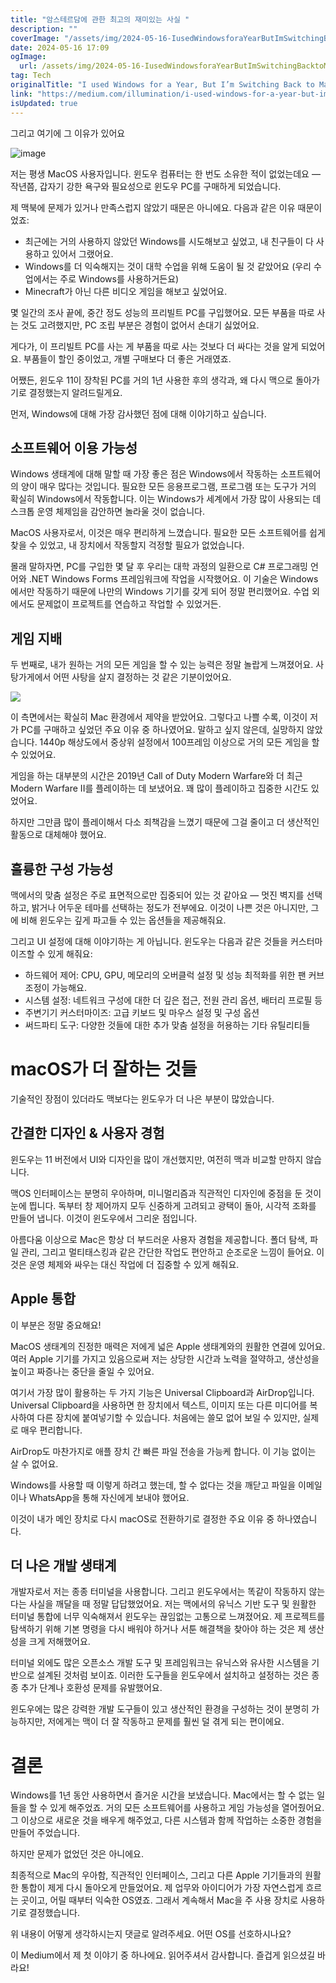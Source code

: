 ```yaml
---
title: "암스테르담에 관한 최고의 재미있는 사실 "
description: ""
coverImage: "/assets/img/2024-05-16-IusedWindowsforaYearButImSwitchingBacktoMac_0.png"
date: 2024-05-16 17:09
ogImage:
  url: /assets/img/2024-05-16-IusedWindowsforaYearButImSwitchingBacktoMac_0.png
tag: Tech
originalTitle: "I used Windows for a Year, But I’m Switching Back to Mac"
link: "https://medium.com/illumination/i-used-windows-for-a-year-but-im-switching-back-to-mac-313db6586e0d"
isUpdated: true
---
```


그리고 여기에 그 이유가 있어요

![image](/assets/img/2024-05-16-IusedWindowsforaYearButImSwitchingBacktoMac_0.png)

저는 평생 MacOS 사용자입니다. 윈도우 컴퓨터는 한 번도 소유한 적이 없었는데요 — 작년쯤, 갑자기 강한 욕구와 필요성으로 윈도우 PC를 구매하게 되었습니다.

제 맥북에 문제가 있거나 만족스럽지 않았기 때문은 아니에요. 다음과 같은 이유 때문이었죠:

<!-- seedividend - 사각형 -->

<ins class="adsbygoogle"
     style="display:block"
     data-ad-client="ca-pub-4877378276818686"
     data-ad-slot="1898504329"
     data-ad-format="auto"
     data-full-width-responsive="true"></ins>

<script>
     (adsbygoogle = window.adsbygoogle || []).push({});
</script>

- 최근에는 거의 사용하지 않았던 Windows를 시도해보고 싶었고, 내 친구들이 다 사용하고 있어서 그랬어요.
- Windows를 더 익숙해지는 것이 대학 수업을 위해 도움이 될 것 같았어요 (우리 수업에서는 주로 Windows를 사용하거든요)
- Minecraft가 아닌 다른 비디오 게임을 해보고 싶었어요.

몇 일간의 조사 끝에, 중간 정도 성능의 프리빌트 PC를 구입했어요. 모든 부품을 따로 사는 것도 고려했지만, PC 조립 부분은 경험이 없어서 손대기 싫었어요.

게다가, 이 프리빌트 PC를 사는 게 부품을 따로 사는 것보다 더 싸다는 것을 알게 되었어요. 부품들이 할인 중이었고, 개별 구매보다 더 좋은 거래였죠.

어쨌든, 윈도우 11이 장착된 PC를 거의 1년 사용한 후의 생각과, 왜 다시 맥으로 돌아가기로 결정했는지 알려드릴게요.

<!-- seedividend - 사각형 -->

<ins class="adsbygoogle"
     style="display:block"
     data-ad-client="ca-pub-4877378276818686"
     data-ad-slot="1898504329"
     data-ad-format="auto"
     data-full-width-responsive="true"></ins>

<script>
     (adsbygoogle = window.adsbygoogle || []).push({});
</script>

먼저, Windows에 대해 가장 감사했던 점에 대해 이야기하고 싶습니다.

## 소프트웨어 이용 가능성

Windows 생태계에 대해 말할 때 가장 좋은 점은 Windows에서 작동하는 소프트웨어의 양이 매우 많다는 것입니다. 필요한 모든 응용프로그램, 프로그램 또는 도구가 거의 확실히 Windows에서 작동합니다. 이는 Windows가 세계에서 가장 많이 사용되는 데스크톱 운영 체제임을 감안하면 놀라울 것이 없습니다.

MacOS 사용자로서, 이것은 매우 편리하게 느꼈습니다. 필요한 모든 소프트웨어를 쉽게 찾을 수 있었고, 내 장치에서 작동할지 걱정할 필요가 없었습니다.

<!-- seedividend - 사각형 -->

<ins class="adsbygoogle"
     style="display:block"
     data-ad-client="ca-pub-4877378276818686"
     data-ad-slot="1898504329"
     data-ad-format="auto"
     data-full-width-responsive="true"></ins>

<script>
     (adsbygoogle = window.adsbygoogle || []).push({});
</script>

몰래 말하자면, PC를 구입한 몇 달 후 우리는 대학 과정의 일환으로 C# 프로그래밍 언어와 .NET Windows Forms 프레임워크에 작업을 시작했어요. 이 기술은 Windows에서만 작동하기 때문에 나만의 Windows 기기를 갖게 되어 정말 편리했어요. 수업 외에서도 문제없이 프로젝트를 연습하고 작업할 수 있었거든.

## 게임 지배

두 번째로, 내가 원하는 거의 모든 게임을 할 수 있는 능력은 정말 놀랍게 느껴졌어요. 사탕가게에서 어떤 사탕을 살지 결정하는 것 같은 기분이었어요.

<img src="/assets/img/2024-05-16-IusedWindowsforaYearButImSwitchingBacktoMac_1.png" />

<!-- seedividend - 사각형 -->

<ins class="adsbygoogle"
     style="display:block"
     data-ad-client="ca-pub-4877378276818686"
     data-ad-slot="1898504329"
     data-ad-format="auto"
     data-full-width-responsive="true"></ins>

<script>
     (adsbygoogle = window.adsbygoogle || []).push({});
</script>

이 측면에서는 확실히 Mac 환경에서 제약을 받았어요. 그렇다고 나쁠 수록, 이것이 저가 PC를 구매하고 싶었던 주요 이유 중 하나였어요. 말하고 싶지 않은데, 실망하지 않았습니다. 1440p 해상도에서 중상위 설정에서 100프레임 이상으로 거의 모든 게임을 할 수 있었어요.

게임을 하는 대부분의 시간은 2019년 Call of Duty Modern Warfare와 더 최근 Modern Warfare II를 플레이하는 데 보냈어요. 꽤 많이 플레이하고 집중한 시간도 있었어요.

하지만 그만큼 많이 플레이해서 다소 죄책감을 느꼈기 때문에 그걸 줄이고 더 생산적인 활동으로 대체해야 했어요.

## 훌륭한 구성 가능성

<!-- seedividend - 사각형 -->

<ins class="adsbygoogle"
     style="display:block"
     data-ad-client="ca-pub-4877378276818686"
     data-ad-slot="1898504329"
     data-ad-format="auto"
     data-full-width-responsive="true"></ins>

<script>
     (adsbygoogle = window.adsbygoogle || []).push({});
</script>

맥에서의 맞춤 설정은 주로 표면적으로만 집중되어 있는 것 같아요 — 멋진 벽지를 선택하고, 밝거나 어두운 테마를 선택하는 정도가 전부에요. 이것이 나쁜 것은 아니지만, 그에 비해 윈도우는 깊게 파고들 수 있는 옵션들을 제공해줘요.

그리고 UI 설정에 대해 이야기하는 게 아닙니다. 윈도우는 다음과 같은 것들을 커스터마이즈할 수 있게 해줘요:

- 하드웨어 제어: CPU, GPU, 메모리의 오버클럭 설정 및 성능 최적화를 위한 팬 커브 조정이 가능해요.
- 시스템 설정: 네트워크 구성에 대한 더 깊은 접근, 전원 관리 옵션, 배터리 프로필 등
- 주변기기 커스터마이즈: 고급 키보드 및 마우스 설정 및 구성 옵션
- 써드파티 도구: 다양한 것들에 대한 추가 맞춤 설정을 허용하는 기타 유틸리티들

# macOS가 더 잘하는 것들

<!-- seedividend - 사각형 -->

<ins class="adsbygoogle"
     style="display:block"
     data-ad-client="ca-pub-4877378276818686"
     data-ad-slot="1898504329"
     data-ad-format="auto"
     data-full-width-responsive="true"></ins>

<script>
     (adsbygoogle = window.adsbygoogle || []).push({});
</script>

기술적인 장점이 있더라도 맥보다는 윈도우가 더 나은 부분이 많았습니다.

## 간결한 디자인 & 사용자 경험

윈도우는 11 버전에서 UI와 디자인을 많이 개선했지만, 여전히 맥과 비교할 만하지 않습니다.

맥OS 인터페이스는 분명히 우아하며, 미니멀리즘과 직관적인 디자인에 중점을 둔 것이 눈에 띕니다. 독부터 창 제어까지 모두 신중하게 고려되고 광택이 돌아, 시각적 조화를 만들어 냅니다. 이것이 윈도우에서 그리운 점입니다.

<!-- seedividend - 사각형 -->

<ins class="adsbygoogle"
     style="display:block"
     data-ad-client="ca-pub-4877378276818686"
     data-ad-slot="1898504329"
     data-ad-format="auto"
     data-full-width-responsive="true"></ins>

<script>
     (adsbygoogle = window.adsbygoogle || []).push({});
</script>

아름다움 이상으로 Mac은 항상 더 부드러운 사용자 경험을 제공합니다. 폴더 탐색, 파일 관리, 그리고 멀티태스킹과 같은 간단한 작업도 편안하고 순조로운 느낌이 들어요. 이것은 운영 체제와 싸우는 대신 작업에 더 집중할 수 있게 해줘요.

## Apple 통합

이 부분은 정말 중요해요!

MacOS 생태계의 진정한 매력은 저에게 넓은 Apple 생태계와의 원활한 연결에 있어요. 여러 Apple 기기를 가지고 있음으로써 저는 상당한 시간과 노력을 절약하고, 생산성을 높이고 짜증나는 중단을 줄일 수 있어요.

<!-- seedividend - 사각형 -->

<ins class="adsbygoogle"
     style="display:block"
     data-ad-client="ca-pub-4877378276818686"
     data-ad-slot="1898504329"
     data-ad-format="auto"
     data-full-width-responsive="true"></ins>

<script>
     (adsbygoogle = window.adsbygoogle || []).push({});
</script>

여기서 가장 많이 활용하는 두 가지 기능은 Universal Clipboard과 AirDrop입니다. Universal Clipboard을 사용하면 한 장치에서 텍스트, 이미지 또는 다른 미디어를 복사하여 다른 장치에 붙여넣기할 수 있습니다. 처음에는 쓸모 없어 보일 수 있지만, 실제로 매우 편리합니다.

AirDrop도 마찬가지로 애플 장치 간 빠른 파일 전송을 가능케 합니다. 이 기능 없이는 살 수 없어요.

Windows를 사용할 때 이렇게 하려고 했는데, 할 수 없다는 것을 깨닫고 파일을 이메일이나 WhatsApp을 통해 자신에게 보내야 했어요.

이것이 내가 메인 장치로 다시 macOS로 전환하기로 결정한 주요 이유 중 하나였습니다.

<!-- seedividend - 사각형 -->

<ins class="adsbygoogle"
     style="display:block"
     data-ad-client="ca-pub-4877378276818686"
     data-ad-slot="1898504329"
     data-ad-format="auto"
     data-full-width-responsive="true"></ins>

<script>
     (adsbygoogle = window.adsbygoogle || []).push({});
</script>

## 더 나은 개발 생태계

개발자로서 저는 종종 터미널을 사용합니다. 그리고 윈도우에서는 똑같이 작동하지 않는다는 사실을 깨달을 때 정말 답답했었어요. 저는 맥에서의 유닉스 기반 도구 및 원활한 터미널 통합에 너무 익숙해져서 윈도우는 끊임없는 고통으로 느껴졌어요. 제 프로젝트를 탐색하기 위해 기본 명령을 다시 배워야 하거나 서툰 해결책을 찾아야 하는 것은 제 생산성을 크게 저해했어요.

터미널 외에도 많은 오픈소스 개발 도구 및 프레임워크는 유닉스와 유사한 시스템을 기반으로 설계된 것처럼 보이죠. 이러한 도구들을 윈도우에서 설치하고 설정하는 것은 종종 추가 단계나 호환성 문제를 유발했어요.

윈도우에는 많은 강력한 개발 도구들이 있고 생산적인 환경을 구성하는 것이 분명히 가능하지만, 저에게는 맥이 더 잘 작동하고 문제를 훨씬 덜 겪게 되는 편이에요.

<!-- seedividend - 사각형 -->

<ins class="adsbygoogle"
     style="display:block"
     data-ad-client="ca-pub-4877378276818686"
     data-ad-slot="1898504329"
     data-ad-format="auto"
     data-full-width-responsive="true"></ins>

<script>
     (adsbygoogle = window.adsbygoogle || []).push({});
</script>

# 결론

Windows를 1년 동안 사용하면서 즐거운 시간을 보냈습니다. Mac에서는 할 수 없는 일들을 할 수 있게 해주었죠. 거의 모든 소프트웨어를 사용하고 게임 가능성을 열어줬어요. 그 이상으로 새로운 것을 배우게 해주었고, 다른 시스템과 함께 작업하는 소중한 경험을 만들어 주었습니다.

하지만 문제가 없었던 것은 아니에요.

최종적으로 Mac의 우아함, 직관적인 인터페이스, 그리고 다른 Apple 기기들과의 원활한 통합이 제게 다시 돌아오게 만들었어요. 제 업무와 아이디어가 가장 자연스럽게 흐르는 곳이고, 어릴 때부터 익숙한 OS였죠. 그래서 계속해서 Mac을 주 사용 장치로 사용하기로 결정했습니다.

<!-- seedividend - 사각형 -->

<ins class="adsbygoogle"
     style="display:block"
     data-ad-client="ca-pub-4877378276818686"
     data-ad-slot="1898504329"
     data-ad-format="auto"
     data-full-width-responsive="true"></ins>

<script>
     (adsbygoogle = window.adsbygoogle || []).push({});
</script>

위 내용이 어떻게 생각하시는지 댓글로 알려주세요. 어떤 OS를 선호하시나요?

이 Medium에서 제 첫 이야기 중 하나에요. 읽어주셔서 감사합니다. 즐겁게 읽으셨길 바라요!
